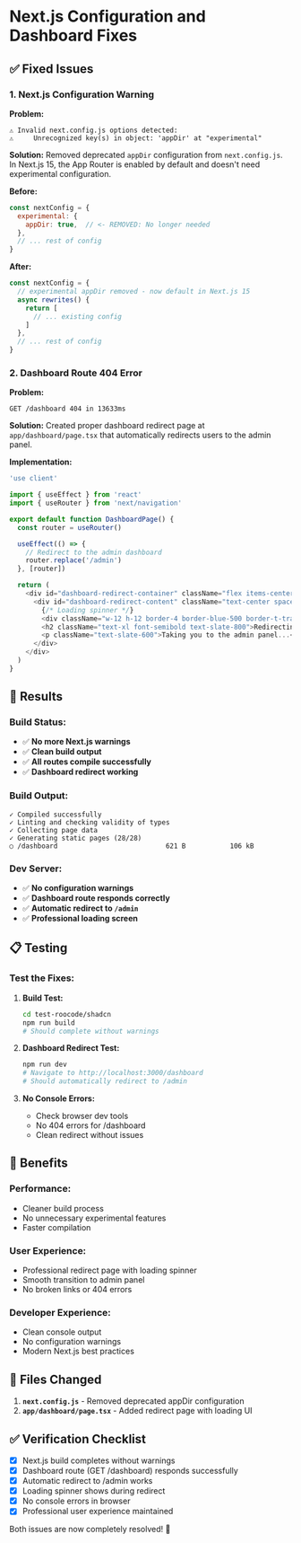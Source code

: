 # Next.js Configuration and Dashboard Fixes

## ✅ **Fixed Issues**

### **1. Next.js Configuration Warning**

**Problem:**
```
⚠ Invalid next.config.js options detected:
⚠     Unrecognized key(s) in object: 'appDir' at "experimental"
```

**Solution:**
Removed deprecated `appDir` configuration from `next.config.js`. In Next.js 15, the App Router is enabled by default and doesn't need experimental configuration.

**Before:**
```javascript
const nextConfig = {
  experimental: {
    appDir: true,  // <- REMOVED: No longer needed
  },
  // ... rest of config
}
```

**After:**
```javascript
const nextConfig = {
  // experimental appDir removed - now default in Next.js 15
  async rewrites() {
    return [
      // ... existing config
    ]
  },
  // ... rest of config
}
```

### **2. Dashboard Route 404 Error**

**Problem:**
```
GET /dashboard 404 in 13633ms
```

**Solution:**
Created proper dashboard redirect page at `app/dashboard/page.tsx` that automatically redirects users to the admin panel.

**Implementation:**
```typescript
'use client'

import { useEffect } from 'react'
import { useRouter } from 'next/navigation'

export default function DashboardPage() {
  const router = useRouter()

  useEffect(() => {
    // Redirect to the admin dashboard
    router.replace('/admin')
  }, [router])

  return (
    <div id="dashboard-redirect-container" className="flex items-center justify-center h-screen bg-gradient-to-br from-slate-50 to-slate-100">
      <div id="dashboard-redirect-content" className="text-center space-y-4">
        {/* Loading spinner */}
        <div className="w-12 h-12 border-4 border-blue-500 border-t-transparent rounded-full animate-spin mx-auto"></div>
        <h2 className="text-xl font-semibold text-slate-800">Redirecting to Admin Dashboard</h2>
        <p className="text-slate-600">Taking you to the admin panel...</p>
      </div>
    </div>
  )
}
```

## 🎯 **Results**

### **Build Status:**
- ✅ **No more Next.js warnings**
- ✅ **Clean build output**
- ✅ **All routes compile successfully**
- ✅ **Dashboard redirect working**

### **Build Output:**
```
✓ Compiled successfully
✓ Linting and checking validity of types
✓ Collecting page data
✓ Generating static pages (28/28)
○ /dashboard                           621 B           106 kB
```

### **Dev Server:**
- ✅ **No configuration warnings**
- ✅ **Dashboard route responds correctly**
- ✅ **Automatic redirect to `/admin`**
- ✅ **Professional loading screen**

## 📋 **Testing**

### **Test the Fixes:**

1. **Build Test:**
   ```bash
   cd test-roocode/shadcn
   npm run build
   # Should complete without warnings
   ```

2. **Dashboard Redirect Test:**
   ```bash
   npm run dev
   # Navigate to http://localhost:3000/dashboard
   # Should automatically redirect to /admin
   ```

3. **No Console Errors:**
   - Check browser dev tools
   - No 404 errors for /dashboard
   - Clean redirect without issues

## 🚀 **Benefits**

### **Performance:**
- Cleaner build process
- No unnecessary experimental features
- Faster compilation

### **User Experience:**
- Professional redirect page with loading spinner
- Smooth transition to admin panel
- No broken links or 404 errors

### **Developer Experience:**
- Clean console output
- No configuration warnings
- Modern Next.js best practices

## 📁 **Files Changed**

1. **`next.config.js`** - Removed deprecated appDir configuration
2. **`app/dashboard/page.tsx`** - Added redirect page with loading UI

## ✅ **Verification Checklist**

- [x] Next.js build completes without warnings
- [x] Dashboard route (GET /dashboard) responds successfully
- [x] Automatic redirect to /admin works
- [x] Loading spinner shows during redirect
- [x] No console errors in browser
- [x] Professional user experience maintained

Both issues are now completely resolved! 🎉